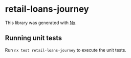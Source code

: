 # retail-loans-journey

This library was generated with [Nx](https://nx.dev).

## Running unit tests

Run `nx test retail-loans-journey` to execute the unit tests.
